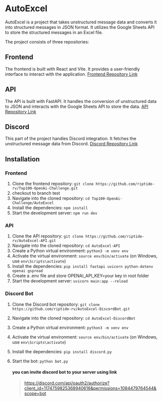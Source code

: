 # AutoExcel

AutoExcel is a project that takes unstructured message data and converts it into structured messages in JSON format. It utilizes the Google Sheets API to store the structured messages in an Excel file.

The project consists of three repositories:

## Frontend
The frontend is built with React and Vite. It provides a user-friendly interface to interact with the application.
[Frontend Repository Link](https://github.com/riptide-rv/Top100-OpenAi-Challenge)

## API
The API is built with FastAPI. It handles the conversion of unstructured data to JSON and interacts with the Google Sheets API to store the data.
[API Repository Link](https://github.com/riptide-rv/AutoExcel-API)

## Discord
This part of the project handles Discord integration. It fetches the unstructured message data from Discord.
[Discord Repository Link](https://github.com/riptide-rv/AutoExcel-DiscordBot)

## Installation

### Frontend

1. Clone the frontend repository: `git clone https://github.com/riptide-rv/Top100-OpenAi-Challenge.git`
2. checkout to branch test
3. Navigate into the cloned repository: `cd Top100-OpenAi-Challenge/AutoExcel`
4. Install the dependencies: `npm install`
5. Start the development server: `npm run dev`

### API

1. Clone the API repository: `git clone https://github.com/riptide-rv/AutoExcel-API.git`
2. Navigate into the cloned repository: `cd AutoExcel-API`
3. Create a Python virtual environment: `python3 -m venv env`
4. Activate the virtual environment: `source env/bin/activate` (on Windows, use `env\Scripts\activate`)
5. Install the dependencies: `pip install fastapi uvicorn python-dotenv openai gspread`
6. Create a .env file and store OPENAI_API_KEY=your key in root folder
6. Start the development server: `uvicorn main:app --reload`

### Discord Bot

1. Clone the Discord bot repository: `git clone https://github.com/riptide-rv/AutoExcel-DiscordBot.git`
2. Navigate into the cloned repository: `cd AutoExcel-DiscordBot`
3. Create a Python virtual environment: `python3 -m venv env`
4. Activate the virtual environment: `source env/bin/activate` (on Windows, use `env\Scripts\activate`)
5. Install the dependencies: `pip install discord.py`
6. Start the bot: `python bot.py`

    #### you can invite discord bot to your server using link
    > https://discord.com/api/oauth2/authorize?client_id=1174759825368940616&permissions=1084479764544&scope=bot
